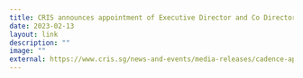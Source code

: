 ```yaml
---
title: CRIS announces appointment of Executive Director and Co Director for CADENCE
date: 2023-02-13
layout: link
description: ""
image: ""
external: https://www.cris.sg/news-and-events/media-releases/cadence-appt/
---
```

